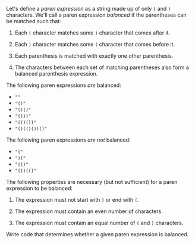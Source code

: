 Let's define a *paren expression* as a string made up of only `(` and `)` characters. We'll call a paren expression *balanced* if the parentheses can be matched such that:

1) Each `(` character matches some `)` character that comes after it.

2) Each `)` character matches some `(` character that comes before
it.

3) Each parenthesis is matched with exactly one other parenthesis.

4) The characters between each set of matching parentheses also form a balanced parenthesis expression.

The following paren expressions *are* balanced:

- `""`
- `"()"`
- `"()()"`
- `"(())"`
- `"(()())"`
- `"()(()())()"`

The following paren expressions *are not* balanced:

- `"("`
- `")("`
- `"(()"`
- `"())(()"`

The following properties are necessary (but not sufficient) for a paren expression to be balanced:

1) The expression must not start with `)` or end with `(`.

2) The expression must contain an even number of characters.

3) The expression must contain an equal number of `(` and `)` characters.

Write code that determines whether a given paren expression is balanced.
